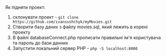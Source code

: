 Як підняти проект: 
1) склонувати проект - `git clone https://github.com/ivansushchyk/myMovies.git`
2) Створити базу даних з файлу movies.sql, який лежить в корені проекту
3) В файлі databaseConnect.php прописати правильні ім'я користувача та пароль до бази данних
4) Запустити локальний сервер PHP - `php -S localhost:8000`